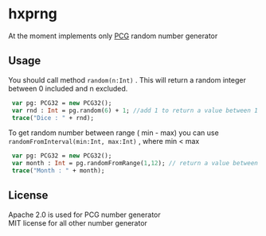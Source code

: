 # hxprng
At the moment implements only [PCG](http://www.pcg-random.org/) random number generator

## Usage
You should call method `random(n:Int)` . This will return a random integer between 0 included and n excluded.
```haxe
 var pg: PCG32 = new PCG32();
 var rnd : Int = pg.random(6) + 1; //add 1 to return a value between 1 and 6 (included)
 trace("Dice : " + rnd);
```

To get random number between range ( min - max) you can use `randomFromInterval(min:Int, max:Int)` , where min < max
```haxe
 var pg: PCG32 = new PCG32();
 var month : Int = pg.randomFromRange(1,12); // return a value between 1 and 12 (included)
 trace("Month : " + month);
```

## License
 Apache 2.0 is used for PCG number generator  
 MIT license for all other number generator

